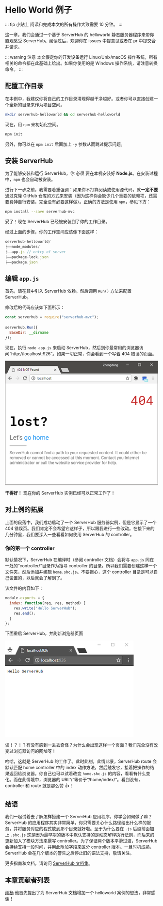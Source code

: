 # Hello World 例子

::: tip 小贴士
阅读和完成本文的所有操作大致需要 10 分钟。
:::

这一章，我们会通过一个基于 ServerHub 的 helloworld 静态服务器程序来带你直观感受 ServerHub。阅读过后，欢迎你在 issues 中提意见或者在 pr 中提交合并请求。

::: warning 注意
本文假定你的开发设备运行 Linux/Unix/macOS 操作系统，所有相关的命令都在此基础上给出。如果你使用的是 Windows 操作系统，请注意转换命令。
:::

## 配置工作目录

在本例中，我建议你将自己的工作目录清理得越干净越好。或者你可以直接创建一个全新的目录来作为项目空间。

```bash
mkdir serverhub-helloworld && cd serverhub-helloworld
```

现在，用 `npm` 来初始化空间。

```bash
npm init
```

另外，你可以在 `npm init` 后面加上 `-y` 参数从而跳过提示问题。

## 安装 ServerHub

为了能够安装和运行 ServerHub，你 必须 要在本机安装好 **Node.js**。在安装过程中，`npm` 也会自动被安装。

进行下一步之前，我需要着重强调：如果你不打算阅读或使用源代码，就**一定不要**通过克隆 GitHub 仓库的方式来安装（因为这样你会缺少几个重要的依赖项，还需要费神自行安装，完全没有必要这样做）。正确的方法是使用 `npm`，参见下方：

```bash
npm install --save serverhub-mvc
```

妥了！现在 ServerHub 已经被安装到了你的工作目录。

经过上面的步骤，你的工作空间应该像下面这样：

```js
serverhub-helloworld/
├——node_modules/
├——app.js // entry of server
├——package-lock.json
├——package.json
```

## 编辑 `app.js`

首先，请在其中引入 ServerHub 依赖。然后调用 `Run()` 方法来配置 ServerHub。

修改后的代码应该如下面所示：

```js
const serverhub = require("serverhub-mvc");

serverhub.Run({
  BaseDir: __dirname
});
```

现在，执行 `node app.js` 来启动 ServerHub，然后到你最常用的浏览器访问“http://localhost:926”。如果一切正常，你会看到一个写着 404 错误的页面。

![404](/assets/helloworld-404.png)

**干得好！** 现在你的 ServerHub 实例已经可以正常工作了！

## 对上例的拓展

上面的段落中，我们成功启动了一个 ServerHub 服务器实例，但是它显示了一个 404 错误页。我们肯定不会希望它这样子，所以跟我进行一些改动。在接下来的几分钟里，我们要深入一些看看如何使用 ServerHub 的 controller。

### 你的第一个 controller

默认情况下，ServerHub 在编译时（参阅 controller 文档）会将与 `app.js` 同在一处的“controller/”目录作为搜寻 controller 的目录。所以我们需要创建这样一个文件夹，然后添加并编辑 `home.shc.js`。不要担心，这个 controller 目录是可以自己设置的，以后就会了解到了。

该文件的内容如下：

```js
module.exports = {
  index: function(req, res, method) {
    res.write("Hello ServerHub");
    res.end();
  }
};
```

下面重启 ServerHub，并刷新浏览器页面

![helloworld-controller](/assets/helloworld-controller.png)

诶！？！？有没有感到一丢丢奇怪？为什么会出现这样一个页面？我们完全没有改变过浏览器访问的网址呀！

哈哈，这就是 ServerHub 的工作了。此时此刻，此情此景，ServerHub route 会默认匹配 home controller 中的 index 动作方法，然后触发它，接着把操作的结果返回给浏览器。你自己也可以试着改变 `home.shc.js` 的内容，看看有什么变化。而在此情境中，浏览器的 URL“/”等价于“/home/index/”。看到没有，controller 和 route 就是那么赞 👍！

## 结语

我们一起试着去了解怎样搭建一个 ServerHub 应用程序，你学会如何做了嘛？ServerHub 的应用程序其实非常简单，你只需要关心什么路径给出什么样的服务，并将服务对应的程式放到那个目录就好啦。至于为什么要在 `.js` 后缀前面加上 `.shc.js` 这是因为最早期的版本中默认支持的是动态解释执行法则，而后来的更新加入了模块方法来撰写 controller。为了保证两个版本平滑过渡，ServerHub 会持续支持一段时间，并用此附加字段来区分 controller 版本。一旦时机成熟，ServerHub 会在几个版本的警告之后停止旧的语法支持，敬请关注。

更多指南和文档，请访问 [ServerHub 文档集](/zh/document/)。

## 本章贡献者列表

[雨杨](https://github.com/maoyuyang) 他首先提出了为 ServerHub 文档增加一个 helloworld 案例的想法，非常感谢！
